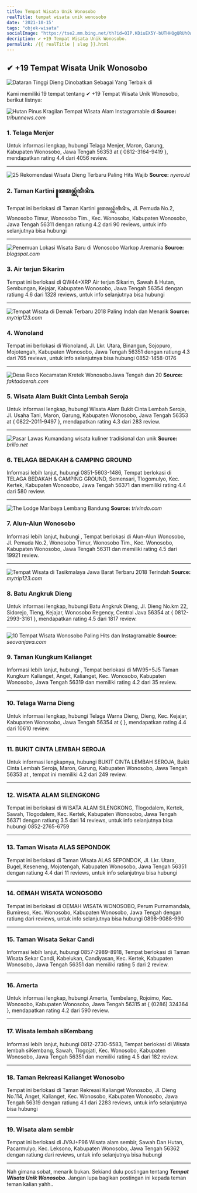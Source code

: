 ```yaml
---
title: Tempat Wisata Unik Wonosobo
realTitle: tempat wisata unik wonosobo
date: '2021-10-15'
tags: "objek-wisata"
socialImage: "https://tse2.mm.bing.net/th?id=OIP.KDiuEX5Y-bUTHHQgQRUh0wHaEK&amp;pid=15.1"
decription: ✔ +19 Tempat Wisata Unik Wonosobo.
permalink: /{{ realTitle | slug }}.html
---
```


## ✔ +19 Tempat Wisata Unik Wonosobo

![Dataran Tinggi Dieng Dinobatkan Sebagai Yang Terbaik di ](http://memuslima.com/wp-content/uploads/2018/08/Dataran-Tinggi-Dieng-Dinobatkan-Sebagai-Yang-Terbaik-di-Indonesia.jpg)



Kami memiliki 19 tempat tentang ✔ +19 Tempat Wisata Unik Wonosobo, berikut listnya:



![Hutan Pinus Kragilan Tempat Wisata Alam Instagramable di ](https://tse2.mm.bing.net/th?id=OIP.KjIqeqshsViTCTBtWWGnHgHaEK&amp;pid=15.1)
**Source:** _tribunnews.com_


### 1. Telaga Menjer



Untuk informasi lengkap, hubungi Telaga Menjer, Maron, Garung, Kabupaten Wonosobo, Jawa Tengah 56353 at { 0812-3164-9419 }, mendapatkan rating 4.4 dari 4056 review.

---


![25 Rekomendasi Wisata Dieng Terbaru Paling Hits  Wajib ](https://tse2.mm.bing.net/th?id=OIP.ktLJJo60XOdUO1dQIRXd8QFADD&amp;pid=15.1)
**Source:** _nyero.id_


### 2. Taman Kartini ꧋ꦠꦩꦤ꧀ꦏꦂꦠꦶꦤꦶ꧉



Tempat ini berlokasi di Taman Kartini ꧋ꦠꦩꦤ꧀ꦏꦂꦠꦶꦤꦶ꧉, Jl. Pemuda No.2, Wonosobo Timur, Wonosobo Tim., Kec. Wonosobo, Kabupaten Wonosobo, Jawa Tengah 56311 dengan ratiung 4.2 dari 90 reviews, untuk info selanjutnya bisa hubungi 

---


![Penemuan Lokasi Wisata Baru di Wonosobo  Warkop Aremania](https://tse1.mm.bing.net/th?id=OIP.9ExB3SlrZOxhG_VTS6-d4wAAAA&amp;pid=15.1)
**Source:** _blogspot.com_


### 3. Air terjun Sikarim



Tempat ini berlokasi di QW44+XRP Air terjun Sikarim, Sawah &amp; Hutan, Sembungan, Kejajar, Kabupaten Wonosobo, Jawa Tengah 56354 dengan ratiung 4.6 dari 1328 reviews, untuk info selanjutnya bisa hubungi 

---


![Tempat Wisata di Demak Terbaru 2018 Paling Indah dan Menarik](https://tse3.mm.bing.net/th?id=OIP._zPwkTuinjyfIX069RnNHwHaEN&amp;pid=15.1)
**Source:** _mytrip123.com_


### 4. Wonoland



Tempat ini berlokasi di Wonoland, Jl. Lkr. Utara, Binangun, Sojopuro, Mojotengah, Kabupaten Wonosobo, Jawa Tengah 56351 dengan ratiung 4.3 dari 765 reviews, untuk info selanjutnya bisa hubungi 0852-1458-0176

---


![Desa Reco Kecamatan Kretek WonosoboJawa Tengah dan 20 ](https://tse1.mm.bing.net/th?id=OIP.NwdsbltnWhqH9V-lVu1ucQHaFj&amp;pid=15.1)
**Source:** _faktadaerah.com_


### 5. Wisata Alam Bukit Cinta Lembah Seroja



Untuk informasi lengkap, hubungi Wisata Alam Bukit Cinta Lembah Seroja, Jl. Usaha Tani, Maron, Garung, Kabupaten Wonosobo, Jawa Tengah 56353 at { 0822-2011-9497 }, mendapatkan rating 4.3 dari 283 review.

---


![Pasar Lawas Kumandang wisata kuliner tradisional dan unik ](https://tse4.mm.bing.net/th?id=OIP.1FLU_sOByTmzXyPyTv4iFQHaFj&amp;pid=15.1)
**Source:** _brilio.net_


### 6. TELAGA BEDAKAH &amp; CAMPING GROUND



Informasi lebih lanjut, hubungi 0851-5603-1486, Tempat berlokasi di TELAGA BEDAKAH &amp; CAMPING GROUND, Semensari, Tlogomulyo, Kec. Kertek, Kabupaten Wonosobo, Jawa Tengah 56371 dan memiliki rating 4.4 dari 580 review.

---


![The Lodge Maribaya Lembang  Bandung](https://tse3.mm.bing.net/th?id=OIP.98ldiEDltb1JooEqngbXJQHaE7&amp;pid=15.1)
**Source:** _trivindo.com_


### 7. Alun-Alun Wonosobo



Informasi lebih lanjut, hubungi , Tempat berlokasi di Alun-Alun Wonosobo, Jl. Pemuda No.2, Wonosobo Timur, Wonosobo Tim., Kec. Wonosobo, Kabupaten Wonosobo, Jawa Tengah 56311 dan memiliki rating 4.5 dari 19921 review.

---


![Tempat Wisata di Tasikmalaya Jawa Barat Terbaru 2018 Terindah](https://tse2.mm.bing.net/th?id=OIP.5aSF2WS0PNrSD96VK8-YnAHaE6&amp;pid=15.1)
**Source:** _mytrip123.com_


### 8. Batu Angkruk Dieng



Untuk informasi lengkap, hubungi Batu Angkruk Dieng, Jl. Dieng No.km 22, Sidorejo, Tieng, Kejajar, Wonosobo Regency, Central Java 56354 at { 0812-2993-3161 }, mendapatkan rating 4.5 dari 1817 review.

---


![10 Tempat Wisata Wonosobo Paling Hits dan Instagramable](https://tse1.mm.bing.net/th?id=OIP.mSPincppk-O91750h9n_CQHaFH&amp;pid=15.1)
**Source:** _seovanjava.com_


### 9. Taman Kungkum Kalianget



Informasi lebih lanjut, hubungi , Tempat berlokasi di MW95+5J5 Taman Kungkum Kalianget, Anget, Kalianget, Kec. Wonosobo, Kabupaten Wonosobo, Jawa Tengah 56319 dan memiliki rating 4.2 dari 35 review.

---


### 10. Telaga Warna Dieng



Untuk informasi lengkap, hubungi Telaga Warna Dieng, Dieng, Kec. Kejajar, Kabupaten Wonosobo, Jawa Tengah 56354 at {  }, mendapatkan rating 4.4 dari 10610 review.

---


### 11. BUKIT CINTA LEMBAH SEROJA



Untuk informasi lengkapnya, hubungi BUKIT CINTA LEMBAH SEROJA, Bukit Cinta Lembah Seroja, Maron, Garung, Kabupaten Wonosobo, Jawa Tengah 56353 at , tempat ini memiliki 4.2 dari 249 review.

---


### 12. WISATA ALAM SILENGKONG



Tempat ini berlokasi di WISATA ALAM SILENGKONG, Tlogodalem, Kertek, Sawah, Tlogodalem, Kec. Kertek, Kabupaten Wonosobo, Jawa Tengah 56371 dengan ratiung 3.5 dari 14 reviews, untuk info selanjutnya bisa hubungi 0852-2765-6759

---


### 13. Taman Wisata ALAS SEPONDOK



Tempat ini berlokasi di Taman Wisata ALAS SEPONDOK, Jl. Lkr. Utara, Bugel, Keseneng, Mojotengah, Kabupaten Wonosobo, Jawa Tengah 56351 dengan ratiung 4.4 dari 11 reviews, untuk info selanjutnya bisa hubungi 

---


### 14. OEMAH WISATA WONOSOBO



Tempat ini berlokasi di OEMAH WISATA WONOSOBO, Perum Purnamandala, Bumireso, Kec. Wonosobo, Kabupaten Wonosobo, Jawa Tengah dengan ratiung  dari  reviews, untuk info selanjutnya bisa hubungi 0898-9088-990

---


### 15. Taman Wisata Sekar Candi



Informasi lebih lanjut, hubungi 0857-2989-8918, Tempat berlokasi di Taman Wisata Sekar Candi, Kabelukan, Candiyasan, Kec. Kertek, Kabupaten Wonosobo, Jawa Tengah 56351 dan memiliki rating 5 dari 2 review.

---


### 16. Amerta



Untuk informasi lengkap, hubungi Amerta, Tembelang, Rojoimo, Kec. Wonosobo, Kabupaten Wonosobo, Jawa Tengah 56315 at { (0286) 324364 }, mendapatkan rating 4.2 dari 590 review.

---


### 17. Wisata lembah siKembang



Informasi lebih lanjut, hubungi 0812-2730-5583, Tempat berlokasi di Wisata lembah siKembang, Sawah, Tlogojati, Kec. Wonosobo, Kabupaten Wonosobo, Jawa Tengah 56351 dan memiliki rating 4.5 dari 182 review.

---


### 18. Taman Rekreasi Kalianget Wonosobo



Tempat ini berlokasi di Taman Rekreasi Kalianget Wonosobo, Jl. Dieng No.114, Anget, Kalianget, Kec. Wonosobo, Kabupaten Wonosobo, Jawa Tengah 56319 dengan ratiung 4.1 dari 2283 reviews, untuk info selanjutnya bisa hubungi 

---


### 19. Wisata alam sembir



Tempat ini berlokasi di JV9J+F96 Wisata alam sembir, Sawah Dan Hutan, Pacarmulyo, Kec. Leksono, Kabupaten Wonosobo, Jawa Tengah 56362 dengan ratiung  dari  reviews, untuk info selanjutnya bisa hubungi 

---









Nah gimana sobat, menarik bukan. Sekiand dulu postingan tentang ***Tempat Wisata Unik Wonosobo***. Jangan lupa bagikan postingan ini kepada teman teman kalian yahh..
